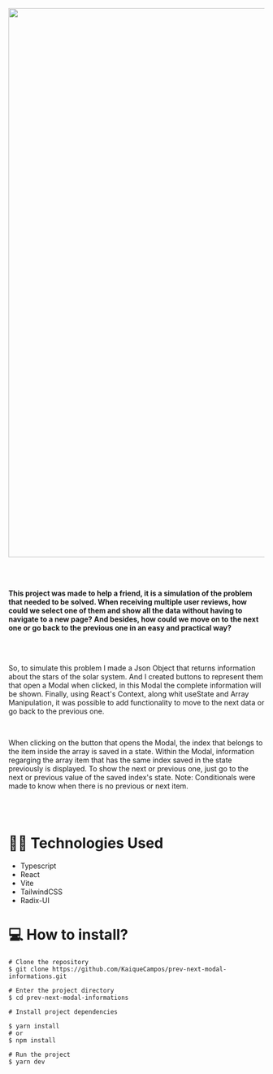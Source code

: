 <p align="center">
  <img 
    src="https://user-images.githubusercontent.com/70600553/194888774-24842229-d864-456a-a019-3caafde4d04d.gif"
    width=1080
  />

  <br></br>
  
  <strong>
  This project was made to help a friend, it is a simulation of the problem that needed to be solved. When receiving multiple user reviews, how could we select one of them and show all the data without having to navigate to a new page? And besides, how could we move on to the next one or go back to the previous one in an easy and practical way?
  </strong>
  
  <br><br/>
  
  So, to simulate this problem I made a Json Object that returns information about the stars of the solar system. And I created buttons to represent them that open a Modal when clicked, in this Modal the complete information will be shown. Finally, using React's Context, along whit useState and Array Manipulation, it was possible to add functionality to move to the next data or go back to the previous one.
  
  <br/>
  
  When clicking on the button that opens the Modal, the index that belongs to the item inside the array is saved in a state. Within the Modal, information regarging the array item that has the same index saved in the state previously is displayed. To show the next or previous one, just go to the next or previous value of the saved index's state. Note: Conditionals were made to know when there is no previous or next item.
  
  <br><br/>

# 🚀🔥 Technologies Used
 - Typescript
 - React
 - Vite
 - TailwindCSS
 - Radix-UI

# 💻 How to install?
```
# Clone the repository
$ git clone https://github.com/KaiqueCampos/prev-next-modal-informations.git

# Enter the project directory
$ cd prev-next-modal-informations

# Install project dependencies

$ yarn install
# or
$ npm install

# Run the project
$ yarn dev
```

